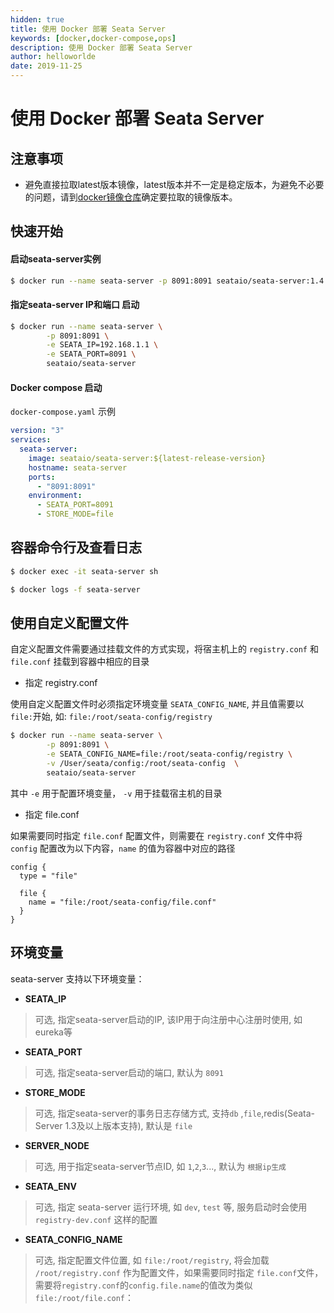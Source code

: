 ```yaml
---
hidden: true
title: 使用 Docker 部署 Seata Server
keywords: [docker,docker-compose,ops]
description: 使用 Docker 部署 Seata Server
author: helloworlde
date: 2019-11-25
---
```


# 使用 Docker 部署 Seata Server

## 注意事项 
- 避免直接拉取latest版本镜像，latest版本并不一定是稳定版本，为避免不必要的问题，请到[docker镜像仓库](https://hub.docker.com/r/seataio/seata-server/tags)确定要拉取的镜像版本。

## 快速开始 

#### 启动seata-server实例

```bash
$ docker run --name seata-server -p 8091:8091 seataio/seata-server:1.4.2
```

#### 指定seata-server IP和端口 启动

```bash
$ docker run --name seata-server \
        -p 8091:8091 \
        -e SEATA_IP=192.168.1.1 \
        -e SEATA_PORT=8091 \
        seataio/seata-server
```

#### Docker compose 启动

`docker-compose.yaml` 示例

```yaml
version: "3"
services:
  seata-server:
    image: seataio/seata-server:${latest-release-version}
    hostname: seata-server
    ports:
      - "8091:8091"
    environment:
      - SEATA_PORT=8091
      - STORE_MODE=file
```



## 容器命令行及查看日志

```bash
$ docker exec -it seata-server sh
```

```bash
$ docker logs -f seata-server
```

## 使用自定义配置文件

自定义配置文件需要通过挂载文件的方式实现，将宿主机上的 `registry.conf` 和 `file.conf` 挂载到容器中相应的目录

- 指定 registry.conf 

使用自定义配置文件时必须指定环境变量 `SEATA_CONFIG_NAME`, 并且值需要以`file:`开始, 如: `file:/root/seata-config/registry`

```bash
$ docker run --name seata-server \
        -p 8091:8091 \
        -e SEATA_CONFIG_NAME=file:/root/seata-config/registry \
        -v /User/seata/config:/root/seata-config  \
        seataio/seata-server
```

其中 `-e` 用于配置环境变量， `-v` 用于挂载宿主机的目录

- 指定 file.conf 

如果需要同时指定 `file.conf` 配置文件，则需要在 `registry.conf` 文件中将 `config` 配置改为以下内容，`name` 的值为容器中对应的路径

```
config {
  type = "file"

  file {
    name = "file:/root/seata-config/file.conf"
  }
}
```

## 环境变量

seata-server 支持以下环境变量： 

- **SEATA_IP**

> 可选, 指定seata-server启动的IP, 该IP用于向注册中心注册时使用, 如eureka等

- **SEATA_PORT**

> 可选, 指定seata-server启动的端口, 默认为 `8091`

- **STORE_MODE**

> 可选, 指定seata-server的事务日志存储方式, 支持`db` ,`file`,redis(Seata-Server 1.3及以上版本支持), 默认是 `file`

- **SERVER_NODE**

> 可选, 用于指定seata-server节点ID, 如 `1`,`2`,`3`..., 默认为 `根据ip生成`

- **SEATA_ENV**

> 可选, 指定 seata-server 运行环境, 如 `dev`, `test` 等, 服务启动时会使用 `registry-dev.conf` 这样的配置

- **SEATA_CONFIG_NAME**

> 可选, 指定配置文件位置, 如 `file:/root/registry`, 将会加载 `/root/registry.conf` 作为配置文件，如果需要同时指定 `file.conf`文件，需要将`registry.conf`的`config.file.name`的值改为类似`file:/root/file.conf`：


